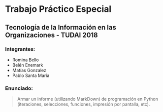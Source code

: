 # Trabajo Práctico Especial
## Tecnología de la Información en las Organizaciones - TUDAI 2018

### Integrantes:
* Romina Bello
* Belén Enemark
* Matías Gonzalez
* Pablo Santa María

### Enunciado:
> Armar un informe (utilizando MarkDown) de programación en Python
(iteraciones, selecciones, funciones, impresión por pantalla, etc).
